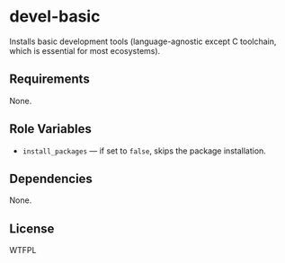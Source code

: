 devel-basic
===========

Installs basic development tools (language-agnostic except C toolchain, which
is essential for most ecosystems).

Requirements
------------

None.

Role Variables
--------------

* `install_packages` &mdash; if set to `false`, skips the package installation.

Dependencies
------------

None.

License
-------

WTFPL
